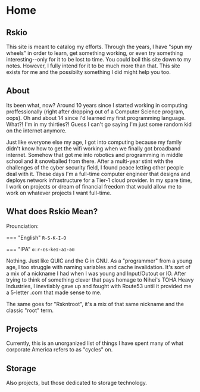 # Home

## Rskio

This site is meant to catalog my efforts. Through the years, I have "spun my wheels" in order to learn, get something working, or even try something interesting--only for it to be lost to time. You could boil this site down to my notes. However, I fully intend for it to be much more than that. This site exists for me and the possibilty something I did might help you too.


## About

Its been what, now? Around 10 years since I started working in computing proffessionally (right after dropping out of a Computer Science program, oops). Oh and about 14 since I'd learned my first programming language. What?! I'm in my thirties?! Guess I can't go saying I'm just some random kid on the internet anymore. 

Just like everyone else my age, I got into computing because my family didn't know how to get the wifi working when we finally got broadband internet. Somehow that got me into robotics and programming in middle school and it snowballed from there. After a multi-year stint with the challenges of the cyber security field, I found peace letting other people deal with it. These days I'm a full-time computer engineer that designs and deploys network infrastructure for a Tier-1 cloud provider.  In my spare time, I work on projects or dream of financial freedom that would allow me to work on whatever projects I want full-time.

## What does Rskio Mean?

Prounciation:

=== "English"
    `R-S-K-I-O`	

=== "IPA"
    `ɑːr-ɛs-keɪ-aɪ-əʊ`

Nothing. Just like QUIC and the G in GNU. As a "programmer" from a young age, I too struggle with naming variables and cache invalidation. It's sort of a mix of a nickname I had when I was young and Input/Outout or IO. After trying to think of something clever that pays homage to Nihei's TOHA Heavy Industries, I inevtiably gave up and fought with Route53 until it provided me a 5-letter .com that made sense to me. 

The same goes for "Rskntroot", it's a mix of that same nickname and the classic "root" term. 

## Projects

Currently, this is an unorganized list of things I have spent many of what corporate America refers to as "cycles" on.

## Storage

Also projects, but those dedicated to storage technology.

